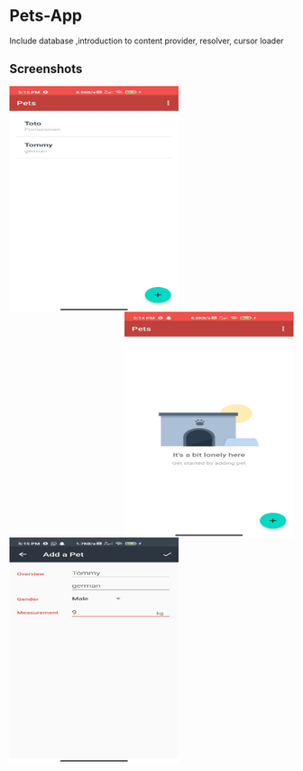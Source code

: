 # Pets-App
Include database ,introduction to content provider, resolver, cursor loader

## Screenshots

<img src="https://github.com/KishorKokate/Pets-App/raw/master/app/src/main/res/drawable/img1.jpg?raw=true" alt="Screenshot1"  width="300" height="400" align="left">
<img src="https://github.com/KishorKokate/Pets-App/blob/master/app/src/main/res/drawable/img3.jpg?raw=true" alt="Screenshot1"  width="300" height="400" align="right">
<img src="https://github.com/KishorKokate/Pets-App/blob/master/app/src/main/res/drawable/img2.jpg?raw=true" alt="Screenshot1"  width="300" height="400" align="center">
